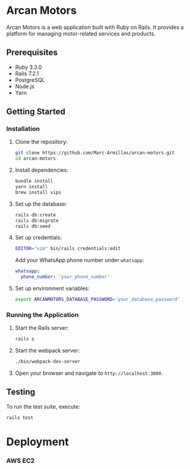 # Arcan Motors

Arcan Motors is a web application built with Ruby on Rails. It provides a platform for managing motor-related services and products.

## Prerequisites

- Ruby 3.3.0
- Rails 7.2.1
- PostgreSQL
- Node.js
- Yarn

## Getting Started

### Installation

1. Clone the repository:
    ```sh
    git clone https://github.com/Marc-Armillas/arcan-motors.git
    cd arcan-motors
    ```

2. Install dependencies:
    ```sh
    bundle install
    yarn install
    brew install vips
    ```

3. Set up the database:
    ```sh
    rails db:create
    rails db:migrate
    rails db:seed
    ```

4. Set up credentials:
    ```sh
    EDITOR="vim" bin/rails credentials:edit
    ```

    Add your WhatsApp phone number under `whatsapp`:
    ```yaml
    whatsapp:
      phone_number: 'your_phone_number'
    ```

5. Set up environment variables:
    ```sh
    export ARCANMOTORS_DATABASE_PASSWORD='your_database_password'
    ```

### Running the Application

1. Start the Rails server:
    ```sh
    rails s
    ```
2. Start the webpack server:
   ```sh
   ./bin/webpack-dev-server
   ```
4. Open your browser and navigate to `http://localhost:3000`.

## Testing

To run the test suite, execute:
```sh
rails test
```

# Deployment

### AWS EC2

